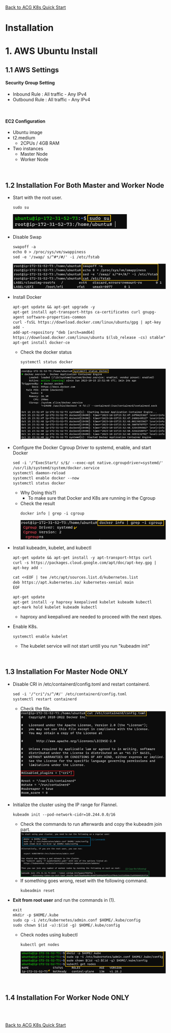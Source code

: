 [Back to ACG K8s Quick Start](../main.md)

# Installation

# 1. AWS Ubuntu Install
## 1.1 AWS Settings
#### Security Group Setting
* Inbound Rule : All traffic - Any IPv4
* Outbound Rule : All traffic - Any IPv4

<br>

#### EC2 Configuration
* Ubuntu image
* t2.medium
  * 2CPUs / 4GB RAM
* Two instances
  * Master Node
  * Worker Node

<br>

## 1.2 Installation For Both Master and Worker Node
* Start with the root user.
  ```
  sudo su
  ```
  ![](images/001.png)

* Disable Swap
  ```
  swapoff -a
  echo 0 > /proc/sys/vm/swappiness
  sed -e '/swap/ s/^#*/#/' -i /etc/fstab
  ```
  ![](images/002.png)

* Install Docker
  ```
  apt-get update && apt-get upgrade -y
  apt-get install apt-transport-https ca-certificates curl gnupg-agent software-properties-common
  curl -fsSL https://download.docker.com/linux/ubuntu/gpg | apt-key add -
  add-apt-repository "deb [arch=amd64] https://download.docker.com/linux/ubuntu $(lsb_release -cs) stable"
  apt-get install docker-ce
  ```
  * Check the docker status
    ```
    systemctl status docker
    ```
    ![](images/003.png)

* Configure the Docker Cgroup Driver to systemd, enable, and start Docker
  ```
  sed -i '/^ExecStart/ s/$/ --exec-opt native.cgroupdriver=systemd/' /usr/lib/systemd/system/docker.service
  systemctl daemon-reload
  systemctl enable docker --now 
  systemctl status docker
  ```
  * Why Doing this?) 
    * To make sure that Docker and K8s are running in the Cgroup
  * Check the result
    ```
    docker info | grep -i cgroup
    ```
    ![](images/004.png)

* Install kubeadm, kubelet, and kubectl
  ```
  apt-get update && apt-get install -y apt-transport-https curl
  curl -s https://packages.cloud.google.com/apt/doc/apt-key.gpg | apt-key add -  
  ```
  ```
  cat <<EOF | tee /etc/apt/sources.list.d/kubernetes.list
  deb https://apt.kubernetes.io/ kubernetes-xenial main
  EOF
  ```
  ```
  apt-get update
  apt-get install -y haproxy keepalived kubelet kubeadm kubectl
  apt-mark hold kubelet kubeadm kubectl
  ```
  * haproxy and keepalived are needed to proceed with the next stpes.

* Enable K8s.
  ```
  systemctl enable kubelet
  ```
  * The kubelet service will not start untill you run "kubeadm init"

<br>
    

## 1.3 Installation For Master Node ONLY
* Disable CRI in /etc/containerd/config.toml and restart containerd.
  ```
  sed -i '/"cri"/s/^/#/' /etc/containerd/config.toml
  systemctl restart containerd
  ```
  * Check the file.   
    ![](images/005.png)

* Initialize the cluster using the IP range for Flannel.
  ```
  kubeadm init --pod-network-cidr=10.244.0.0/16
  ```
  * Check the commands to run afterwards and copy the kubeadm join part.
    ![](images/007.png)
  * If something goes wrong, reset with the following command.
    ```
    kubeadmin reset
    ```

* **Exit from root user** and run the commands in (1).
  ```
  exit
  mkdir -p $HOME/.kube
  sudo cp -i /etc/kubernetes/admin.conf $HOME/.kube/config
  sudo chown $(id -u):$(id -g) $HOME/.kube/config
  ```
  * Check nodes using kubectl
    ```
    kubectl get nodes
    ```
    ![](images/008.png)


<br>

## 1.4 Installation For Worker Node ONLY

<br>


<br>

[Back to ACG K8s Quick Start](../main.md)
